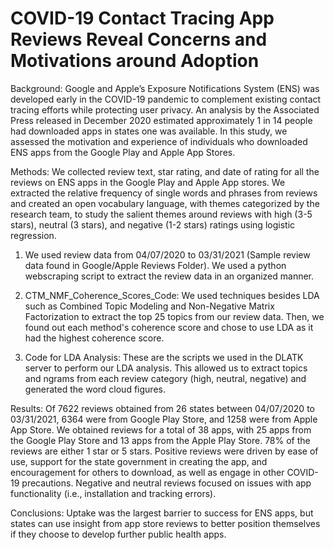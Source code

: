 # COVID-19 Contact Tracing App Reviews Reveal Concerns and Motivations around Adoption

Background: Google and Apple’s Exposure Notifications System (ENS) was developed early in the COVID-19 pandemic to complement existing contact tracing efforts while protecting user privacy. An analysis by the Associated Press released in December 2020 estimated approximately 1 in 14 people had downloaded apps in states one was available. In this study, we assessed the motivation and experience of individuals who downloaded ENS apps from the Google Play and Apple App Stores.

Methods: We collected review text, star rating, and date of rating for all the reviews on ENS apps in the Google Play and Apple App stores. We extracted the relative frequency of single words and phrases from reviews and created an open vocabulary language, with themes categorized by the research team, to study the salient themes around reviews with high (3-5 stars), neutral (3 stars), and negative (1-2 stars) ratings using logistic regression. 

1) We used review data from 04/07/2020 to 03/31/2021 (Sample review data found in Google/Apple Reviews Folder). We used a python webscraping script to extract the review data in an organized manner.

2) CTM_NMF_Coherence_Scores_Code: We used techniques besides LDA such as Combined Topic Modeling and Non-Negative Matrix Factorization to extract the top 25 topics from our review data. Then, we found out each method's coherence score and chose to use LDA as it had the highest coherence score.

3) Code for LDA Analysis: These are the scripts we used in the DLATK server to perform our LDA analysis. This allowed us to extract topics and ngrams from each review category (high, neutral, negative) and generated the word cloud figures.

Results: Of 7622 reviews obtained from 26 states between 04/07/2020 to 03/31/2021, 6364 were from Google Play Store, and 1258 were from Apple App Store. We obtained reviews for a total of 38 apps, with 25 apps from the Google Play Store and 13 apps from the Apple Play Store. 78% of the reviews are either 1 star or 5 stars. Positive reviews were driven by ease of use, support for the state government in creating the app, and encouragement for others to download, as well as engage in other COVID-19 precautions. Negative and neutral reviews focused on issues with app functionality (i.e., installation and tracking errors). 

Conclusions: Uptake was the largest barrier to success for ENS apps, but states can use insight from app store reviews to better position themselves if they choose to develop further public health apps. 
